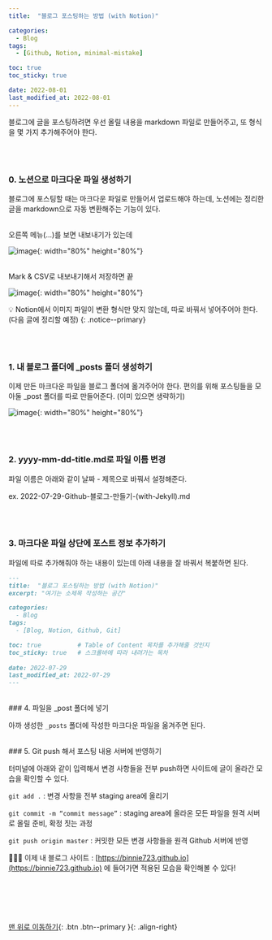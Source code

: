 ```yaml
---
title:  "블로그 포스팅하는 방법 (with Notion)" 

categories:
  - Blog
tags:
  - [Github, Notion, minimal-mistake]

toc: true
toc_sticky: true

date: 2022-08-01
last_modified_at: 2022-08-01
---
```



블로그에 글을 포스팅하려면 우선 올릴 내용을 markdown 파일로 만들어주고, 또 형식을 몇 가지 추가해주어야 한다. 

<br/><br/> 
### 0. 노션으로 마크다운 파일 생성하기

블로그에 포스팅할 때는 마크다운 파일로 만들어서 업로드해야 하는데, 노션에는 정리한 글을 markdown으로 자동 변환해주는 기능이 있다. 

<br/> 오른쪽 메뉴(...)를 보면 내보내기가 있는데

![image](https://user-images.githubusercontent.com/86834982/182108474-b503b526-2ab0-4cdb-abc7-8a438901b84c.png){: width="80%" height="80%"}

<br/> Mark & CSV로 내보내기해서 저장하면 끝 

![image](https://user-images.githubusercontent.com/86834982/182108243-0aff1dbf-dd0a-443e-ac88-fe7644c93dba.png){: width="80%" height="80%"}  

💡 Notion에서 이미지 파일이 변환 형식만 맞지 않는데, 따로 바꿔서 넣어주어야 한다. (다음 글에 정리할 예정)
{: .notice--primary} 


<br/><br/> 
### 1. 내 블로그 폴더에 _posts 폴더 생성하기

이제 만든 마크다운 파일을 블로그 폴더에 옮겨주어야 한다. 편의를 위해 포스팅들을 모아둘 _post 폴더를 따로 만들어준다. (이미 있으면 생략하기)

![image](https://user-images.githubusercontent.com/86834982/182108024-8acd25e1-228b-4ce7-8585-d3490b25f0a1.png){: width="80%" height="80%"}

<br/><br/> 
### 2. **yyyy-mm-dd-title.md**로 파일 이름 변경 

파일 이름은 아래와 같이 날짜 - 제목으로 바꿔서 설정해준다.

ex. 2022-07-29-Github-블로그-만들기-(with-Jekyll).md

<br/><br/> 
### 3. 마크다운 파일 상단에 포스트 정보 추가하기
파일에 따로 추가해줘야 하는 내용이 있는데 아래 내용을 잘 바꿔서 복붙하면 된다. 

```markdown
---
title:  "블로그 포스팅하는 방법 (with Notion)"
excerpt: "여기는 소제목 작성하는 공간"

categories:
  - Blog
tags:
  - [Blog, Notion, Github, Git]

toc: true          # Table of Content 목차를 추가해줄 것인지 
toc_sticky: true   # 스크롤바에 따라 내려가는 목차 
 
date: 2022-07-29
last_modified_at: 2022-07-29
---
```

  
<br/>
### 4. 파일을 _post 폴더에 넣기

아까 생성한 `_posts` 폴더에 작성한 마크다운 파일을 옮겨주면 된다.

<br/>
### 5. Git push 해서 포스팅 내용 서버에 반영하기

터미널에 아래와 같이 입력해서 변경 사항들을 전부 push하면 사이트에 글이 올라간 모습을 확인할 수 있다.


`git add .` : 변경 사항을 전부 staging area에 올리기

`git commit -m “commit message”` : staging area에 올라온 모든 파일을 원격 서버로 올릴 준비, 확정 짓는 과정

`git push origin master` : 커밋한 모든 변경 사항들을 원격 Github 서버에 반영

 💁🏻‍♀️ 이제 내 블로그 사이트 :  [https://binnie723.github.io](https://binnie723.github.io) 에 들어가면 적용된 모습을 확인해볼 수 있다!
   
<br/> <br/> 


<br/><br/>
[맨 위로 이동하기](#){: .btn .btn--primary }{: .align-right}
